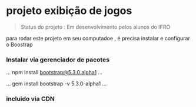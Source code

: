 #  projeto exibição de jogos 

> Status do projeto : Em desenvolvimento pelos alunos do IFRO
 
para rodar este projeto em seu computadoe , é  precisa instalar e configurar o Boostrap

### Instalar  via  gerenciador de pacotes 

...
npm  install bootstrap@5.3.0.alpha1
...

...
gem  install bootstrap -v 5.3.0-alpha1
...


### incluido via CDN
